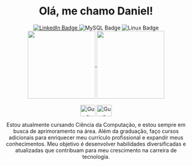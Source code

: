 <h1 align="center">Olá, me chamo Daniel!</h1>

<div id="badges" align="center">
  <a href="https://www.linkedin.com/in/daniel-vieira-ornelas-a80602269/">
    <img src="https://img.shields.io/badge/LinkedIn-blue?style=for-the-badge&logo=linkedin&logoColor=white" alt="LinkedIn Badge"/>
  </a>
  <img src="https://img.shields.io/badge/MySQL-00000F?style=for-the-badge&logo=mysql&logoColor=white" alt="MySQL Badge"/>
  <img src="https://img.shields.io/badge/Linux-FCC624?style=for-the-badge&logo=linux&logoColor=black" alt="Linux Badge"/>
</div>

<div align="center">
  <a href="https://github.com/Daniel479">
    <img align="center" height="180em" src="https://github-readme-stats.vercel.app/api?username=Daniel479&show_icons=true&theme=tokyonight&include_all_commits=true&count_private=true"/>
    <img align="center" height="180em" src="https://github-readme-stats.vercel.app/api/top-langs/?username=Daniel479&layout=compact&langs_count=7&theme=tokyonight"/>
  </a>
</div>

<div align="center" style="display: inline_block"><br>
  <img align="center" alt="Gu-MySQL" height="30" width="40" src="https://cdn.jsdelivr.net/gh/devicons/devicon/icons/mysql/mysql-original-wordmark.svg">
  <img align="center" alt="Gu-Linux" height="30" width="40" src="https://cdn.jsdelivr.net/gh/devicons/devicon/icons/linux/linux-original.svg">
</div>

<p align="center">
  Estou atualmente cursando Ciência da Computação, e estou sempre em busca de aprimoramento na área. Além da graduação, faço cursos adicionais para enriquecer meu currículo profissional e expandir meus conhecimentos. Meu objetivo é desenvolver habilidades diversificadas e atualizadas que contribuam para meu crescimento na carreira de tecnologia.
</p>



